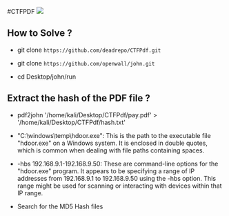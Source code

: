#CTFPDF
![](splunk.png)

How to Solve ?
-------------------

- git clone `https://github.com/deadrepo/CTFPdf.git`

- git clone  `https://github.com/openwall/john.git`
- cd Desktop/john/run

Extract the hash of the PDF file ?
-------------------
- pdf2john '/home/kali/Desktop/CTFPdf/pay.pdf' > '/home/kali/Desktop/CTFPdf/hash.txt' 


- "C:\windows\temp\hdoor.exe": This is the path to the executable file "hdoor.exe" on a Windows system. It is enclosed in double quotes, which is common when dealing with file paths containing spaces.

- -hbs 192.168.9.1-192.168.9.50: These are command-line options for the "hdoor.exe" program. It appears to be specifying a range of IP addresses from 192.168.9.1 to 192.168.9.50 using the -hbs option. This range might be used for scanning or interacting with devices within that IP range.

- Search for the MD5 Hash files

